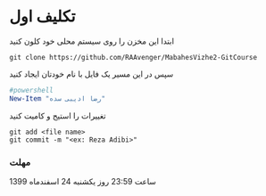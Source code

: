 # تکلیف اول

ابتدا این مخزن را روی سیستم محلی خود کلون کنید
```gitbash
git clone https://github.com/RAAvenger/MabahesVizhe2-GitCourse
```
سپس در این مسیر یک فایل با نام خودتان ایجاد کنید
```powershell
#powershell
New-Item "رضا ادیبی سده"
```
تغییرات را استیج و کامیت کنید
```gitbash
git add <file name>
git commit -m "<ex: Reza Adibi>"
```

### مهلت
ساعت 23:59 روز یکشنبه 24 اسفندماه 1399